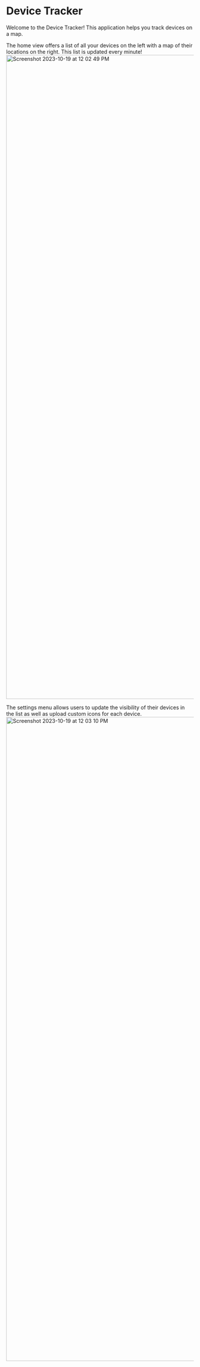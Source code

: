 # Device Tracker

Welcome to the Device Tracker! This application helps you track devices on a map.

The home view offers a list of all your devices on the left with a map of their locations on the right. This list is updated every minute!
<img width="1728" alt="Screenshot 2023-10-19 at 12 02 49 PM" src="https://github.com/akshatphumbhra/device-tracker-app/assets/43840267/738e3596-8b39-486c-9155-a1b296708f8e">

The settings menu allows users to update the visibility of their devices in the list as well as upload custom icons for each device. 
<img width="1728" alt="Screenshot 2023-10-19 at 12 03 10 PM" src="https://github.com/akshatphumbhra/device-tracker-app/assets/43840267/b5c0872a-1baa-42d5-a6a7-0ef428ccd9b8">

